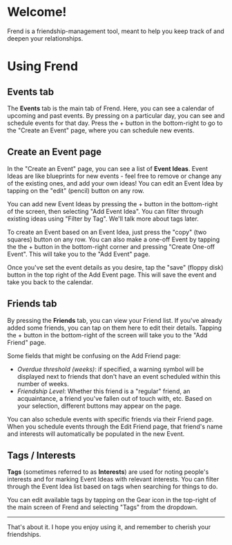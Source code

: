 # Welcome!

Frend is a friendship-management tool, meant to help you keep track of and deepen your
relationships.

[comment]: <> (It is meant for &#40;and made by&#41; people who sometimes forget that being a good friend means)
[comment]: <> (investing time and effort into your friendships.)

# Using Frend

## Events tab

The **Events** tab is the main tab of Frend. Here, you can see a calendar of upcoming and past
events. By pressing on a particular day, you can see and schedule events for that day. Press the +
button in the bottom-right to go to the "Create an Event" page, where you can schedule new events.

## Create an Event page

In the "Create an Event" page, you can see a list of **Event Ideas**. Event Ideas are like
blueprints for new events - feel free to remove or change any of the existing ones, and add your own
ideas! You can edit an Event Idea by tapping on the "edit" (pencil) button on any row.

You can add new Event Ideas by pressing the + button in the bottom-right of the screen, then
selecting "Add Event Idea". You can filter through existing ideas using "Filter by Tag". We'll talk
more about tags later.

To create an Event based on an Event Idea, just press the "copy" (two squares) button on any row.
You can also make a one-off Event by tapping the the + button in the bottom-right corner and
pressing "Create One-off Event". This will take you to the "Add Event" page.

Once you've set the event details as you desire, tap the "save" (floppy disk) button in the top
right of the Add Event page. This will save the event and take you back to the calendar.

## Friends tab

By pressing the **Friends** tab, you can view your Friend list. If you've already added some
friends, you can tap on them here to edit their details. Tapping the + button in the bottom-right
of the screen will take you to the "Add Friend" page.

Some fields that might be confusing on the Add Friend page:

- *Overdue threshold (weeks)*: if specified, a warning symbol will be displayed next to friends that
  don't have an event scheduled within this number of weeks.
- *Friendship Level*: Whether this friend is a "regular" friend, an acquaintance, a friend you've
  fallen out of touch with, etc. Based on your selection, different buttons may appear on the page.

You can also schedule events with specific friends via their Friend page. When you schedule events
through the Edit Friend page, that friend's name and interests will automatically be populated in
the new Event.

## Tags / Interests

**Tags** (sometimes referred to as **Interests**) are used for noting people's interests and for
marking Event Ideas with relevant interests. You can filter through the Event Idea list based on
tags when searching for things to do.

You can edit available tags by tapping on the Gear icon in the top-right of the main screen of
Frend and selecting "Tags" from the dropdown.

---

That's about it. I hope you enjoy using it, and remember to cherish your friendships.